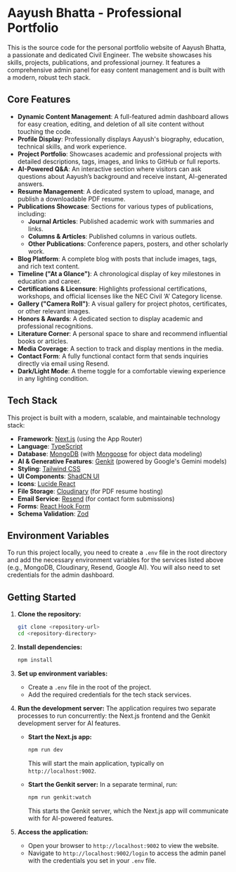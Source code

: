 # Aayush Bhatta - Professional Portfolio

This is the source code for the personal portfolio website of Aayush Bhatta, a passionate and dedicated Civil Engineer. The website showcases his skills, projects, publications, and professional journey. It features a comprehensive admin panel for easy content management and is built with a modern, robust tech stack.

## Core Features

-   **Dynamic Content Management**: A full-featured admin dashboard allows for easy creation, editing, and deletion of all site content without touching the code.
-   **Profile Display**: Professionally displays Aayush's biography, education, technical skills, and work experience.
-   **Project Portfolio**: Showcases academic and professional projects with detailed descriptions, tags, images, and links to GitHub or full reports.
-   **AI-Powered Q&A**: An interactive section where visitors can ask questions about Aayush’s background and receive instant, AI-generated answers.
-   **Resume Management**: A dedicated system to upload, manage, and publish a downloadable PDF resume.
-   **Publications Showcase**: Sections for various types of publications, including:
    -   **Journal Articles**: Published academic work with summaries and links.
    -   **Columns & Articles**: Published columns in various outlets.
    -   **Other Publications**: Conference papers, posters, and other scholarly work.
-   **Blog Platform**: A complete blog with posts that include images, tags, and rich text content.
-   **Timeline ("At a Glance")**: A chronological display of key milestones in education and career.
-   **Certifications & Licensure**: Highlights professional certifications, workshops, and official licenses like the NEC Civil ‘A’ Category license.
-   **Gallery ("Camera Roll")**: A visual gallery for project photos, certificates, or other relevant images.
-   **Honors & Awards**: A dedicated section to display academic and professional recognitions.
-   **Literature Corner**: A personal space to share and recommend influential books or articles.
-   **Media Coverage**: A section to track and display mentions in the media.
-   **Contact Form**: A fully functional contact form that sends inquiries directly via email using Resend.
-   **Dark/Light Mode**: A theme toggle for a comfortable viewing experience in any lighting condition.

## Tech Stack

This project is built with a modern, scalable, and maintainable technology stack:

-   **Framework**: [Next.js](https://nextjs.org/) (using the App Router)
-   **Language**: [TypeScript](https://www.typescriptlang.org/)
-   **Database**: [MongoDB](https://www.mongodb.com/) (with [Mongoose](https://mongoosejs.com/) for object data modeling)
-   **AI & Generative Features**: [Genkit](https://firebase.google.com/docs/genkit) (powered by Google's Gemini models)
-   **Styling**: [Tailwind CSS](https://tailwindcss.com/)
-   **UI Components**: [ShadCN UI](https://ui.shadcn.com/)
-   **Icons**: [Lucide React](https://lucide.dev/)
-   **File Storage**: [Cloudinary](https://cloudinary.com/) (for PDF resume hosting)
-   **Email Service**: [Resend](https://resend.com/) (for contact form submissions)
-   **Forms**: [React Hook Form](https://react-hook-form.com/)
-   **Schema Validation**: [Zod](https://zod.dev/)

## Environment Variables

To run this project locally, you need to create a `.env` file in the root directory and add the necessary environment variables for the services listed above (e.g., MongoDB, Cloudinary, Resend, Google AI). You will also need to set credentials for the admin dashboard.

## Getting Started

1.  **Clone the repository:**
    ```bash
    git clone <repository-url>
    cd <repository-directory>
    ```

2.  **Install dependencies:**
    ```bash
    npm install
    ```

3.  **Set up environment variables:**
    -   Create a `.env` file in the root of the project.
    -   Add the required credentials for the tech stack services.

4.  **Run the development server:**
    The application requires two separate processes to run concurrently: the Next.js frontend and the Genkit development server for AI features.

    -   **Start the Next.js app:**
        ```bash
        npm run dev
        ```
        This will start the main application, typically on `http://localhost:9002`.

    -   **Start the Genkit server:**
        In a separate terminal, run:
        ```bash
        npm run genkit:watch
        ```
        This starts the Genkit server, which the Next.js app will communicate with for AI-powered features.

5.  **Access the application:**
    -   Open your browser to `http://localhost:9002` to view the website.
    -   Navigate to `http://localhost:9002/login` to access the admin panel with the credentials you set in your `.env` file.

